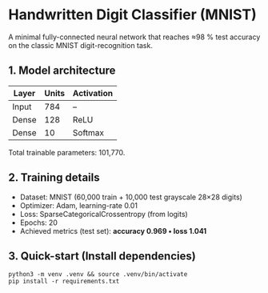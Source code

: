 # Handwritten Digit Classifier (MNIST)

A minimal fully-connected neural network that reaches ≈98 % test accuracy on the classic MNIST digit-recognition task.

## 1. Model architecture
| Layer | Units | Activation |
|-------|-------|------------|
| Input | 784 | – |
| Dense   | 128 | ReLU |
| Dense   | 10  | Softmax |

Total trainable parameters: 101,770.

## 2. Training details
* Dataset: MNIST (60,000 train + 10,000 test grayscale 28×28 digits)  
* Optimizer: Adam, learning-rate 0.01  
* Loss: SparseCategoricalCrossentropy (from logits)  
* Epochs: 20  
* Achieved metrics (test set): **accuracy 0.969 • loss 1.041**

## 3. Quick-start (Install dependencies)
```
python3 -m venv .venv && source .venv/bin/activate
pip install -r requirements.txt
```

